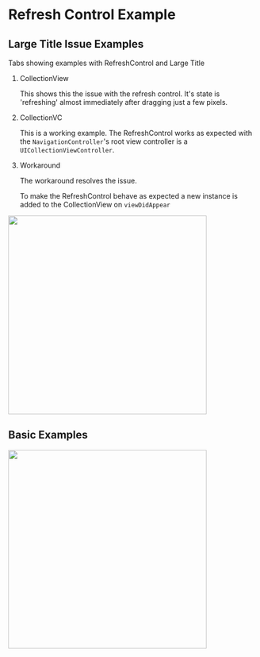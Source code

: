 # Refresh Control Example


## Large Title Issue Examples

Tabs showing examples with RefreshControl and Large Title

1. CollectionView
   
   This shows this the issue with the refresh control.
   It's state is 'refreshing' almost immediately after dragging just a few pixels.
2. CollectionVC

    This is a working example. The RefreshControl works as expected with the `NavigationController`'s root view controller is a `UICollectionViewController`.
3. Workaround

    The workaround resolves the issue.
    
    To make the RefreshControl behave as expected a new instance is added to
    the CollectionView on `viewDidAppear`

<img src="docs/examples.gif" width=400 />

</br>

## Basic Examples

<img src="https://user-images.githubusercontent.com/205066/110666876-50276e80-818f-11eb-99c0-943442c5509a.gif" width=400 />
